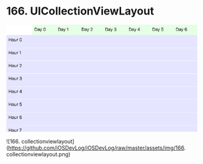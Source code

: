 # 166. UICollectionViewLayout

![165](https://github.com/iOSDevLog/iOSDevLog/raw/master/assets/img/165.png) 

![166. collectionviewlayout](https://github.com/iOSDevLog/iOSDevLog/raw/master/assets/img/166. collectionviewlayout.png) 
